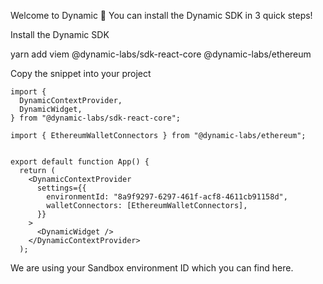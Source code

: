 Welcome to Dynamic 🙌
You can install the Dynamic SDK in 3 quick steps!

Install the Dynamic SDK

yarn add viem @dynamic-labs/sdk-react-core @dynamic-labs/ethereum

Copy the snippet into your project

```
import {
  DynamicContextProvider,
  DynamicWidget,
} from "@dynamic-labs/sdk-react-core";

import { EthereumWalletConnectors } from "@dynamic-labs/ethereum";


export default function App() {
  return (
    <DynamicContextProvider
      settings={{
        environmentId: "8a9f9297-6297-461f-acf8-4611cb91158d",
        walletConnectors: [EthereumWalletConnectors],
      }}
    >
      <DynamicWidget />
    </DynamicContextProvider>
  );

```


We are using your Sandbox environment ID which you can find here.

